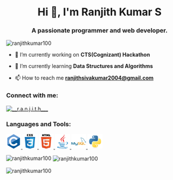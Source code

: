 <h1 align="center">Hi 👋, I'm Ranjith Kumar S</h1>
<h3 align="center">A passionate programmer and web developer.</h3>

<p align="left"> <img src="https://komarev.com/ghpvc/?username=ranjithkumar100&label=Profile%20views&color=0e75b6&style=flat" alt="ranjithkumar100" /> </p>

- 🔭 I’m currently working on **CTS(Cognizant) Hackathon**

- 🌱 I’m currently learning **Data Structures and Algorithms**

- 📫 How to reach me **ranjithsivakumar2004@gmail.com**

<h3 align="left">Connect with me:</h3>
<p align="left">
<a href="https://instagram.com/__r.a.n.j.i.t.h___" target="blank"><img align="center" src="https://raw.githubusercontent.com/rahuldkjain/github-profile-readme-generator/master/src/images/icons/Social/instagram.svg" alt="__r.a.n.j.i.t.h___" height="30" width="40" /></a>
</p>

<h3 align="left">Languages and Tools:</h3>
<p align="left"> <a href="https://www.cprogramming.com/" target="_blank" rel="noreferrer"> <img src="https://raw.githubusercontent.com/devicons/devicon/master/icons/c/c-original.svg" alt="c" width="40" height="40"/> </a> <a href="https://www.w3schools.com/css/" target="_blank" rel="noreferrer"> <img src="https://raw.githubusercontent.com/devicons/devicon/master/icons/css3/css3-original-wordmark.svg" alt="css3" width="40" height="40"/> </a> <a href="https://www.w3.org/html/" target="_blank" rel="noreferrer"> <img src="https://raw.githubusercontent.com/devicons/devicon/master/icons/html5/html5-original-wordmark.svg" alt="html5" width="40" height="40"/> </a> <a href="https://www.java.com" target="_blank" rel="noreferrer"> <img src="https://raw.githubusercontent.com/devicons/devicon/master/icons/java/java-original.svg" alt="java" width="40" height="40"/> </a> <a href="https://www.mysql.com/" target="_blank" rel="noreferrer"> <img src="https://raw.githubusercontent.com/devicons/devicon/master/icons/mysql/mysql-original-wordmark.svg" alt="mysql" width="40" height="40"/> </a> <a href="https://www.python.org" target="_blank" rel="noreferrer"> <img src="https://raw.githubusercontent.com/devicons/devicon/master/icons/python/python-original.svg" alt="python" width="40" height="40"/> </a> </p>

<p><img align="left" src="https://github-readme-stats.vercel.app/api/top-langs?username=ranjithkumar100&show_icons=true&locale=en&layout=compact" alt="ranjithkumar100" /></p>

<p>&nbsp;<img align="center" src="https://github-readme-stats.vercel.app/api?username=ranjithkumar100&show_icons=true&locale=en" alt="ranjithkumar100" /></p>

<p><img align="center" src="https://github-readme-streak-stats.herokuapp.com/?user=ranjithkumar100&" alt="ranjithkumar100" /></p>
